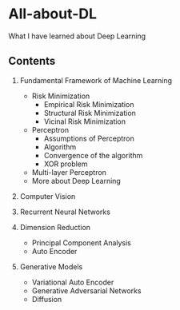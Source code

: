 # All-about-DL
What I have learned about Deep Learning

## Contents

1. Fundamental Framework of Machine Learning
	- Risk Minimization
		- Empirical Risk Minimization
		- Structural Risk Minimization
		- Vicinal Risk Minimization
	- Perceptron
		- Assumptions of Perceptron
		- Algorithm
		- Convergence of the algorithm
		- XOR problem
	- Multi-layer Perceptron
	- More about Deep Learning

2. Computer Vision

3. Recurrent Neural Networks

4. Dimension Reduction
	- Principal Component Analysis
	- Auto Encoder
	
5. Generative Models
	- Variational Auto Encoder
	- Generative Adversarial Networks
	- Diffusion
	